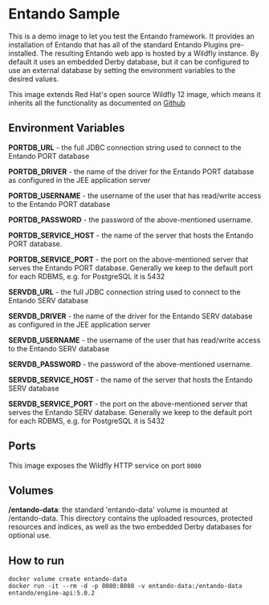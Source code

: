 # Entando Sample

This is a demo image to let you test the Entando framework. It provides an installation of Entando that has all of the standard Entando Plugins
pre-installed. The resulting Entando web app is hosted by a Wildfly instance. By default it uses an embedded Derby database, but it can be configured
to use an external database by setting the environment variables to the desired values.

This image extends Red Hat's open source Wildfly 12 image, which means it inherits all the functionality as documented on 
[Github](https://github.com/openshift-s2i/s2i-wildfly) 


## Environment Variables
**PORTDB_URL** - the full JDBC connection string used to connect to the Entando PORT database

**PORTDB_DRIVER** - the name of the driver for the Entando PORT database as configured in the JEE application server

**PORTDB_USERNAME** - the username of the user that has read/write access to the Entando PORT database

**PORTDB_PASSWORD** - the password of the above-mentioned username.

**PORTDB_SERVICE_HOST** - the  name of the server that hosts the Entando PORT database.

**PORTDB_SERVICE_PORT** - the port on the above-mentioned server that serves the Entando PORT database. Generally we keep to the default port for each RDBMS, e.g. for PostgreSQL it is 5432

**SERVDB_URL** - the full JDBC connection string used to connect to the Entando SERV database

**SERVDB_DRIVER** - the name of the driver for the Entando SERV database as configured in the JEE application server

**SERVDB_USERNAME** - the username of the user that has read/write access to the Entando SERV database

**SERVDB_PASSWORD** - the password of the above-mentioned username.

**SERVDB_SERVICE_HOST** - the  name of the server that hosts the Entando SERV database

**SERVDB_SERVICE_PORT** - the port on the above-mentioned server that serves the Entando SERV database. Generally we keep to the default port for each RDBMS, e.g. for PostgreSQL it is 5432
 

## Ports

This image exposes the Wildfly HTTP service on port `8080`

## Volumes

**/entando-data**: the standard 'entando-data' volume is mounted at /entando-data. This directory contains the uploaded resources, protected resources and indices, as well as the two
embedded Derby databases for optional use. 

## How to run

```
docker volume create entando-data 
docker run -it --rm -d -p 8080:8080 -v entando-data:/entando-data entando/engine-api:5.0.2
```
